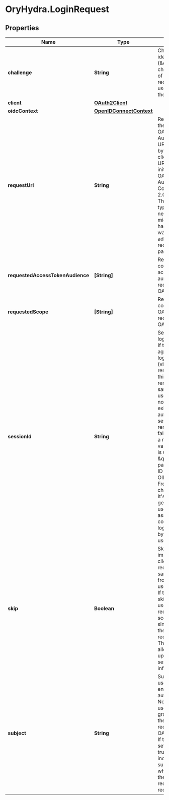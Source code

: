 # OryHydra.LoginRequest

## Properties
Name | Type | Description | Notes
------------ | ------------- | ------------- | -------------
**challenge** | **String** | Challenge is the identifier (\&quot;login challenge\&quot;) of the login request. It is used to identify the session. | [optional] 
**client** | [**OAuth2Client**](OAuth2Client.md) |  | [optional] 
**oidcContext** | [**OpenIDConnectContext**](OpenIDConnectContext.md) |  | [optional] 
**requestUrl** | **String** | RequestURL is the original OAuth 2.0 Authorization URL requested by the OAuth 2.0 client. It is the URL which initiates the OAuth 2.0 Authorization Code or OAuth 2.0 Implicit flow. This URL is typically not needed, but might come in handy if you want to deal with additional request parameters. | [optional] 
**requestedAccessTokenAudience** | **[String]** | RequestedScope contains the access token audience as requested by the OAuth 2.0 Client. | [optional] 
**requestedScope** | **[String]** | RequestedScope contains the OAuth 2.0 Scope requested by the OAuth 2.0 Client. | [optional] 
**sessionId** | **String** | SessionID is the login session ID. If the user-agent reuses a login session (via cookie / remember flag) this ID will remain the same. If the user-agent did not have an existing authentication session (e.g. remember is false) this will be a new random value. This value is used as the \&quot;sid\&quot; parameter in the ID Token and in OIDC Front-/Back- channel logout. It&#39;s value can generally be used to associate consecutive login requests by a certain user. | [optional] 
**skip** | **Boolean** | Skip, if true, implies that the client has requested the same scopes from the same user previously. If true, you can skip asking the user to grant the requested scopes, and simply forward the user to the redirect URL.  This feature allows you to update / set session information. | [optional] 
**subject** | **String** | Subject is the user ID of the end-user that authenticated. Now, that end user needs to grant or deny the scope requested by the OAuth 2.0 client. If this value is set and &#x60;skip&#x60; is true, you MUST include this subject type when accepting the login request, or the request will fail. | [optional] 


